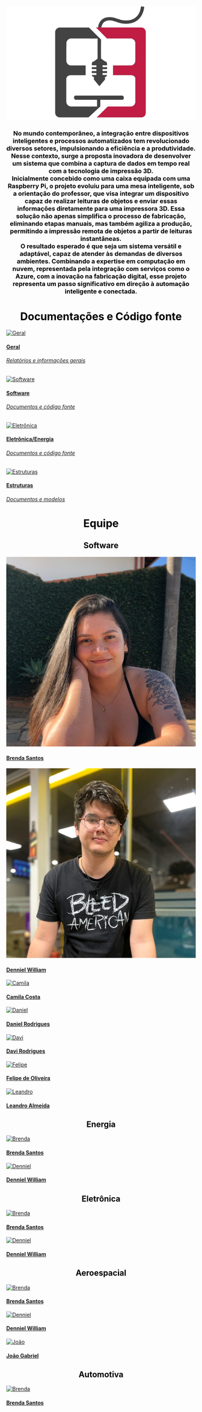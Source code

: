 <div>
  <center>
  <img class="photo" src="assets/communication-box-logo.png" alt="logo">
  <h3 style="color: #000000; text-align: center">
No mundo contemporâneo, a integração entre dispositivos inteligentes e processos automatizados tem revolucionado diversos setores, impulsionando a eficiência e a produtividade. Nesse contexto, surge a proposta inovadora de desenvolver um sistema que combina a captura de dados em tempo real com a tecnologia de impressão 3D. 
<br>
Inicialmente concebido como uma caixa equipada com uma Raspberry Pi, o projeto evoluiu para uma mesa inteligente, sob a orientação do professor, que visa integrar um dispositivo capaz de realizar leituras de objetos e enviar essas informações diretamente para uma impressora 3D. Essa solução não apenas simplifica o processo de fabricação, eliminando etapas manuais, mas também agiliza a produção, permitindo a impressão remota de objetos a partir de leituras instantâneas. 
<br>
O resultado esperado é que seja um sistema versátil e adaptável, capaz de atender às demandas de diversos ambientes. Combinando a expertise em computação em nuvem, representada pela integração com serviços como o Azure, com a inovação na fabricação digital, esse projeto representa um passo significativo em direção à automação inteligente e conectada.
  </h3>
</div>

<div>
<h1 style="color: #000000; font-weight: bold; text-align: center"> Documentações e Código fonte </h1>
<div class="pictures">
<a href="https://gitlab.com/">
  <div class="repo-border">
	<img class="photoRepo" src="https://cdn-icons-png.flaticon.com/512/25/25231.png" alt="Geral">
  </div>
	<h4 class="legenda">Geral</h4>
	<h6 class=legenda>Relatórios e informações gerais</h6>
</a>
<a href="https://gitlab.com/">
  <div class="repo-border">
	<img class="photoRepo" src="https://cdn-icons-png.flaticon.com/512/25/25231.png" alt="Software">
  </div>
	<h4 class="legenda">Software</h4>
	<h6 class=legenda>Documentos e código fonte</h6>
</a>
<a href="https://gitlab.com/">
  <div class="repo-border">
	<img class="photoRepo" src="https://cdn-icons-png.flaticon.com/512/25/25231.png" alt="Eletrônica">
  </div>
	<h4 class="legenda">Eletrônica/Energia</h4>
	<h6 class=legenda>Documentos e código fonte</h6>
</a>
<a href="https://gitlab.com/">
  <div class="repo-border">
	<img class="photoRepo" src="https://cdn-icons-png.flaticon.com/512/25/25231.png" alt="Estruturas">
  </div>
	<h4 class="legenda">Estruturas</h4>
	<h6 class=legenda>Documentos e modelos</h6>
</a>
</div>
</div>

<div>
<h1 style="color: #000000; font-weight: bold; text-align: center"> Equipe </h1>
<h2 style="color: #000000; text-align: center"> Software </h2>
<div class="pictures">
<a class="pessoa" href="https://gitlab.com/brendavsantos">
  <div class="photo-border">
    <img class="photo" src="assets/membros/brenda.jpeg" alt="Brenda">
  </div>
  <h4 class="legenda">Brenda Santos</h4>
</a>
<a class="pessoa" href="https://gitlab.com/">
  <div class="photo-border">
    <img class="photo" src="assets/membros/denniel.jpeg" alt="Denniel">
  </div class="container-legenda" >
  <h4 class="legenda">Denniel William</h4>
</a>
<a class="pessoa" href="https://gitlab.com/">
  <div class="photo-border">
    <img class="photo" src="assets/members/camila_mds.jpeg" alt="Camila">
  </div>
  <h4 class="legenda">Camila Costa</h4>
</a>
<a class="pessoa" href="https://gitlab.com/">
  <div class="photo-border">
    <img class="photo" src="assets/members/daniel_mds.jpeg" alt="Daniel">
  </div>
  <h4 class="legenda">Daniel Rodrigues</h4>
</a>
<a class="pessoa" href="https://gitlab.com/">
  <div class="photo-border">
    <img class="photo" src="assets/members/davi_mds.jpeg" alt="Davi">
  </div>
  <h4 class="legenda">Davi Rodrigues</h4>
</a>
<a class="pessoa" href="https://gitlab.com/">
  <div class="photo-border">
    <img class="photo" src="assets/members/felipe_mds.jpeg" alt="Felipe">
  </div>
  <h4 class="legenda">Felipe de Oliveira</h4>
</a>
<a class="pessoa" href="https://gitlab.com/">
  <div class="photo-border">
    <img class="photo" src="assets/members/leo_mds.jpeg" alt="Leandro">
  </div>
  <h4 class="legenda">Leandro Almeida</h4>
</a>
</div>
</div>

<h2 style="color: #000000; text-align: center"> Energia </h2>
<div class="pictures">
<a class="pessoa" href="https://gitlab.com/">
  <div class="photo-border">
    <img class="photo" src="assets/members/brenda_eps.jpeg" alt="Brenda">
  </div>
  <h4 class="legenda">Brenda Santos</h4>
</a>
<a class="pessoa" href="https://gitlab.com/">
  <div class="photo-border">
    <img class="photo" src="assets/members/denniel_eps.jpeg" alt="Denniel">
  </div>
  <h4 class="legenda">Denniel William</h4>
</a>
</div>

<h2 style="color: #000000; text-align: center"> Eletrônica </h2>
<div class="pictures">
<a class="pessoa" href="https://gitlab.com/">
  <div class="photo-border">
    <img class="photo" src="assets/members/brenda_eps.jpeg" alt="Brenda">
  </div>
  <h4 class="legenda">Brenda Santos</h4>
</a>
<a class="pessoa" href="https://gitlab.com/">
  <div class="photo-border">
    <img class="photo" src="assets/members/denniel_eps.jpeg" alt="Denniel">
  </div>
  <h4 class="legenda">Denniel William</h4>
</a>
</div>

<h2 style="color: #000000; text-align: center"> Aeroespacial </h2>
<div class="pictures">
<a class="pessoa" href="https://gitlab.com/">
  <div class="photo-border">
    <img class="photo" src="assets/members/brenda_eps.jpeg" alt="Brenda">
  </div>
  <h4 class="legenda">Brenda Santos</h4>
</a>
<a class="pessoa" href="https://gitlab.com/">
  <div class="photo-border">
    <img class="photo" src="assets/members/denniel_eps.jpeg" alt="Denniel">
  </div>
  <h4 class="legenda">Denniel William</h4>
</a>
<a class="pessoa" href="https://gitlab.com/">
  <div class="photo-border">
    <img class="photo" src="assets/members/joao_eps.jpeg" alt="João">
  </div>
  <h4 class="legenda">João Gabriel</h4>
</a>
</div>

<h2 style="color: #000000; text-align: center"> Automotiva </h2>
<div class="pictures">
<a class="pessoa" href="https://gitlab.com/">
  <div class="photo-border">
    <img class="photo" src="assets/members/brenda_eps.jpeg" alt="Brenda">
  </div>
  <h4 class="legenda">Brenda Santos</h4>
</a>
</div>
</div>
